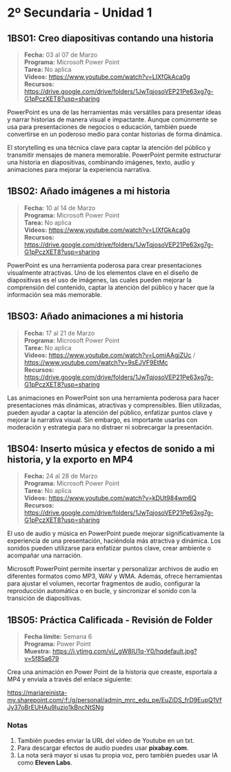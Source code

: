 # 2º Secundaria - Unidad 1

## 1BS01: Creo diapositivas contando una historia

> <i class="bi bi-calendar"></i> **Fecha:** 03 al 07 de Marzo<br><i class="bi bi-laptop"></i> **Programa:** Microsoft Power Point <br><i class="bi bi-clipboard-check"></i> **Tarea:** No aplica <br><i class="bi bi-youtube txt-red"></i> **Videos:** https://www.youtube.com/watch?v=LIXfGkAca0g<br> <i class="bi bi-backpack"></i> **Recursos:** https://drive.google.com/drive/folders/1JwTqjosoVEP21Pe63xg7g-G1pPczXET8?usp=sharing

PowerPoint es una de las herramientas más versátiles para presentar ideas y narrar historias de manera visual e impactante. Aunque comúnmente se usa para presentaciones de negocios o educación, también puede convertirse en un poderoso medio para contar historias de forma dinámica.

El storytelling es una técnica clave para captar la atención del público y transmitir mensajes de manera memorable. PowerPoint permite estructurar una historia en diapositivas, combinando imágenes, texto, audio y animaciones para mejorar la experiencia narrativa.

## 1BS02: Añado imágenes a mi historia

> <i class="bi bi-calendar"></i> **Fecha:** 10 al 14 de Marzo<br><i class="bi bi-laptop"></i> **Programa:** Microsoft Power Point <br><i class="bi bi-clipboard-check"></i> **Tarea:** No aplica <br><i class="bi bi-youtube txt-red"></i> **Videos:** https://www.youtube.com/watch?v=LIXfGkAca0g<br> <i class="bi bi-backpack"></i> **Recursos:** https://drive.google.com/drive/folders/1JwTqjosoVEP21Pe63xg7g-G1pPczXET8?usp=sharing

PowerPoint es una herramienta poderosa para crear presentaciones visualmente atractivas. Uno de los elementos clave en el diseño de diapositivas es el uso de imágenes, las cuales pueden mejorar la comprensión del contenido, captar la atención del público y hacer que la información sea más memorable.

## 1BS03: Añado animaciones a mi historia

> <i class="bi bi-calendar"></i> **Fecha:** 17 al 21 de Marzo<br><i class="bi bi-laptop"></i> **Programa:** Microsoft Power Point <br><i class="bi bi-clipboard-check"></i> **Tarea:** No aplica <br><i class="bi bi-youtube txt-red"></i> **Videos:** https://www.youtube.com/watch?v=LomiAAgjZUc / https://www.youtube.com/watch?v=9sEJVF9EtMc<br> <i class="bi bi-backpack"></i> **Recursos:** https://drive.google.com/drive/folders/1JwTqjosoVEP21Pe63xg7g-G1pPczXET8?usp=sharing

Las animaciones en PowerPoint son una herramienta poderosa para hacer presentaciones más dinámicas, atractivas y comprensibles. Bien utilizadas, pueden ayudar a captar la atención del público, enfatizar puntos clave y mejorar la narrativa visual. Sin embargo, es importante usarlas con moderación y estrategia para no distraer ni sobrecargar la presentación.

## 1BS04: Inserto música y efectos de sonido a mi historia, y la exporto en MP4

> <i class="bi bi-calendar"></i> **Fecha:** 24 al 28 de Marzo<br><i class="bi bi-laptop"></i> **Programa:** Microsoft Power Point <br><i class="bi bi-clipboard-check"></i> **Tarea:** No aplica <br><i class="bi bi-youtube txt-red"></i> **Videos:** https://www.youtube.com/watch?v=kDUt984wm6Q<br> <i class="bi bi-backpack"></i> **Recursos:** https://drive.google.com/drive/folders/1JwTqjosoVEP21Pe63xg7g-G1pPczXET8?usp=sharing

El uso de audio y música en PowerPoint puede mejorar significativamente la experiencia de una presentación, haciéndola más atractiva y dinámica. Los sonidos pueden utilizarse para enfatizar puntos clave, crear ambiente o acompañar una narración.

Microsoft PowerPoint permite insertar y personalizar archivos de audio en diferentes formatos como MP3, WAV y WMA. Además, ofrece herramientas para ajustar el volumen, recortar fragmentos de audio, configurar la reproducción automática o en bucle, y sincronizar el sonido con la transición de diapositivas.


## 1BS05: Práctica Calificada - Revisión de Folder

> <i class="bi bi-calendar"></i> **Fecha límite:** Semana 6<br><i class="bi bi-laptop"></i> **Programa:** Power Point<br> <i class="bi bi-backpack"></i> **Muestra:** https://i.ytimg.com/vi/_gW8IU1q-Y0/hqdefault.jpg?v=5f85a679

Crea una animación en Power Point de la historia que creaste, esportala a MP4 y enviala a través del enlace siguiente:

https://mariareinista-my.sharepoint.com/:f:/g/personal/admin_mrc_edu_pe/EuZiDS_frD9EupQ1VfJy37oBrEUHAu9Iuzio1kBncNtSNg


### Notas

1. También puedes enviar la URL del video de Youtube en un txt.
2. Para descargar efectos de audio puedes usar **pixabay.com**.
3. La nota será mayor si usas tu propia voz, pero también puedes usar IA como **Eleven Labs**.
